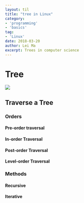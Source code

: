 ```yaml
---
layout: til
title: "tree in Linux"
category:
- 'programming'
- 'basics'
tag:
- 'Linux'
date: 2018-03-20
author: Lei Ma
excerpt: Trees in computer science
---
```


# Tree

![](../assets/programming/trees.md.svg)


## Traverse a Tree

### Orders

#### Pre-order traversal

#### In-order Traversal

#### Post-order Traversal

#### Level-order Traversal

### Methods

#### Recursive

#### Iterative
